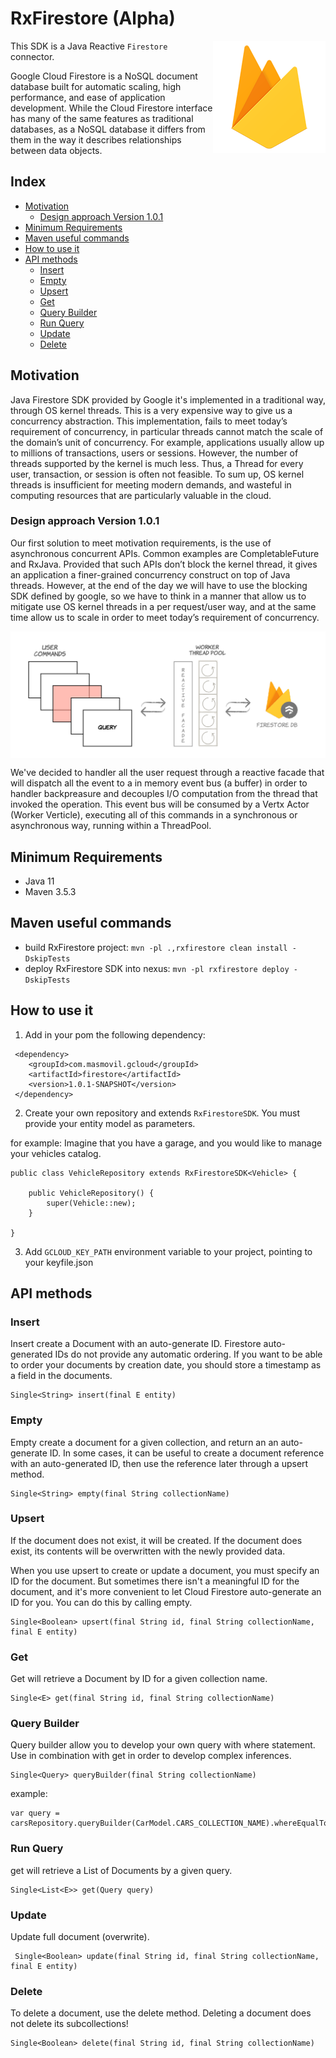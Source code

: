 # RxFirestore (Alpha)
<img align="right" src="https://github.com/masmovil/rx-gcloud-connectors/blob/master/firestore/firestoreLogo.png">

This SDK is a Java Reactive `Firestore` connector.

Google Cloud Firestore is a NoSQL document database built for automatic scaling, high performance, and ease of application development.
While the Cloud Firestore interface has many of the same features as traditional databases, as a NoSQL database it differs from them in the way it describes relationships between data objects.


## Index

- [Motivation](#motivation)
  - [Design approach Version 1.0.1](#Design-approach-version-1.0.1)
- [Minimum Requirements](#minimum-requirements)
- [Maven useful commands](#maven-useful-commands)
- [How to use it](#How-to-use-it)
- [API methods](#API-methods)
  - [Insert](#insert)
  - [Empty](#empty)
  - [Upsert](#upsert)
  - [Get](#get)
  - [Query Builder](#query-builder)
  - [Run Query](#run-query)
  - [Update](#update)
  - [Delete](#delete)

## Motivation

Java Firestore SDK provided by Google it's implemented in a traditional way, through OS kernel threads. This is a very expensive way to give us a concurrency abstraction.
This implementation, fails to meet today’s requirement of concurrency, in particular threads cannot match the scale of the domain’s unit of concurrency. For example,
applications usually allow up to millions of transactions, users or sessions. However, the number of threads supported by the kernel is much less. Thus, a Thread for every user,
transaction, or session is often not feasible. To sum up, OS kernel threads is insufficient for meeting modern demands, and wasteful in computing resources that are particularly valuable in the cloud.

### Design approach Version 1.0.1

Our first solution to meet motivation requirements, is the use of asynchronous concurrent APIs. Common examples are CompletableFuture and RxJava.
Provided that such APIs don’t block the kernel thread, it gives an application a finer-grained concurrency construct on top of Java threads. However, at the end of the day we will have to use the blocking SDK defined by google,
so we have to think in a manner that allow us to mitigate use OS kernel threads in a per request/user way, and at the same time allow us to scale in order to meet today’s requirement of concurrency.

<img align="center" src="https://github.com/masmovil/rx-gcloud-connectors/blob/master/firestore/RxFirestoreSDK.png">

We've decided to handler all the user request through a reactive facade that will dispatch all the event to a in memory event bus (a buffer) in order to handler backpreasure and decouples I/O computation from the thread that invoked the operation.
This event bus will be consumed by a Vertx Actor (Worker Verticle), executing all of this commands in a synchronous or asynchronous way, running within a ThreadPool.

## Minimum Requirements

-   Java 11
-   Maven 3.5.3

## Maven useful commands

* build RxFirestore project: ```mvn -pl .,rxfirestore clean install -DskipTests```
* deploy RxFirestore SDK into nexus: ```mvn -pl rxfirestore deploy -DskipTests```

## How to use it

1. Add in your pom the following dependency:

```
 <dependency>
    <groupId>com.masmovil.gcloud</groupId>
    <artifactId>firestore</artifactId>
    <version>1.0.1-SNAPSHOT</version>
 </dependency>
```

2. Create your own repository and extends `RxFirestoreSDK`. You must provide your entity model as parameters.

for example:
Imagine that you have a garage, and you would like to manage your vehicles catalog.

```
public class VehicleRepository extends RxFirestoreSDK<Vehicle> {

	public VehicleRepository() {
		super(Vehicle::new);
	}

}
```

3. Add `GCLOUD_KEY_PATH` environment variable to your project, pointing to your keyfile.json


## API methods

### Insert

Insert create a Document with an auto-generate ID. Firestore auto-generated IDs do not provide any automatic
ordering. If you want to be able to order your documents by creation date, you should store a timestamp as a
field in the documents.

```
Single<String> insert(final E entity)
```

### Empty

Empty create a document for a given collection, and return an an auto-generate ID.
In some cases, it can be useful to create a document reference with an auto-generated ID,
then use the reference later through a upsert method.

```
Single<String> empty(final String collectionName)
```

### Upsert

If the document does not exist, it will be created. If the document does exist, its contents will be overwritten
with the newly provided data.

When you use upsert to create or update a document, you must specify an ID for the document. But sometimes there
isn't a meaningful ID for the document, and it's more convenient to let Cloud Firestore auto-generate an ID for
you. You can do this by calling empty.

```
Single<Boolean> upsert(final String id, final String collectionName, final E entity)
```

### Get

Get will retrieve a Document by ID for a given collection name.

```
Single<E> get(final String id, final String collectionName)
```

### Query Builder

Query builder allow you to develop your own query with where statement. Use in combination with get in order to
develop complex inferences.

```
Single<Query> queryBuilder(final String collectionName)
```

example:
```
var query = carsRepository.queryBuilder(CarModel.CARS_COLLECTION_NAME).whereEqualTo("brand","Toyota");
```


### Run Query

get will retrieve a List of Documents by a given query.

```
Single<List<E>> get(Query query)
```

### Update

Update full document (overwrite).

```
 Single<Boolean> update(final String id, final String collectionName, final E entity)
```


### Delete

To delete a document, use the delete method. Deleting a document does not delete its subcollections!

```
Single<Boolean> delete(final String id, final String collectionName)
```
